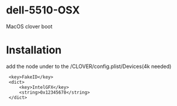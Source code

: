 # dell-5510-OSX
MacOS clover boot
# Installation
add the node under to the /CLOVER/config.plist/Devices(4k needed)
```
 <key>FakeID</key>
 <dict>
     <key>IntelGFX</key>
     <string>0x12345678</string>
 </dict>
```


